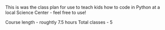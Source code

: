 This is was the class plan for use to teach kids how to code in Python at a local Science Center - feel free to use!

Course length - roughtly 7.5 hours
Total classes - 5
